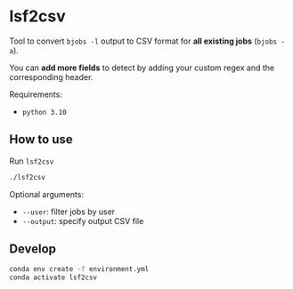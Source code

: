 # lsf2csv

Tool to convert `bjobs -l` output to CSV format for **all existing jobs** (`bjobs -a`).

You can **add more fields** to detect by adding your custom regex and the corresponding header.


Requirements:
- `python 3.10`

## How to use

Run `lsf2csv`

```bash
./lsf2csv
```

Optional arguments:

- `--user`: filter jobs by user
- `--output`: specify output CSV file

## Develop

```bash
conda env create -f environment.yml
conda activate lsf2csv
```

